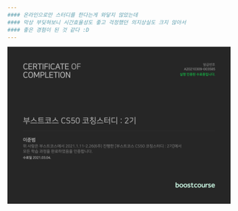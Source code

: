 ```yaml
---
#### 온라인으로만 스터디를 한다는게 와닿지 않았는데  
#### 막상 부딪혀보니 시간효율성도 좋고 걱정했던 의지상실도 크지 않아서  
#### 좋은 경험이 된 것 같다 :D  
---
```


![image](/images/certification.png)
